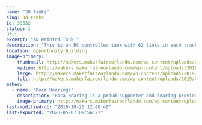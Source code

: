 ```yaml
---
name: "3D Tanks"
slug: 3d-tanks
id: 38532
status: 1
url: 
excerpt: "3D Printed Tank "
description: "This is an RC controlled tank with 62 links in each track.  Each side has 3 very complex suspension assemblies. Weighting at 12 lbs this is one of the largest 3-D printed projects printed at Boca Bearings."
location: Opportunity Building
image-primary:
  - thumbnail: http://makers.makerfaireorlando.com/wp-content/uploads/2019/09/20190604_142156-150x150.jpg
    medium: http://makers.makerfaireorlando.com/wp-content/uploads/2019/09/20190604_142156-169x300.jpg
    large: http://makers.makerfaireorlando.com/wp-content/uploads/2019/09/20190604_142156-576x1024.jpg
    full: http://makers.makerfaireorlando.com/wp-content/uploads/2019/09/20190604_142156.jpg
maker:
  - name: "Boca Bearings"
    description: "Boca Bearing is a proud supporter and bearing provider for makers all over the world. Based in South Florida, Boca Bearings provides all types of bearings for robotics, remote-controlled aircraft, 3D printers, industrial equipment- you name it! If it rotates, it probably has our bearing inside of it! "
    image-primary: http://makers.makerfaireorlando.com/wp-content/uploads/2015/08/BocaBearings-Logo-Tagline-1024x427.jpg
last-modified-db: "2019-10-26 12:40:40"
last-exported: "2020-05-07 09:56:27"
---
```

